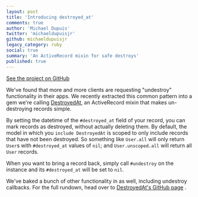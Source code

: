 ```yaml
---
layout: post
title: 'Introducing destroyed_at'
comments: true
author: 'Michael Dupuis'
twitter: 'michaeldupuisjr'
github: michaeldupuisjr
legacy_category: ruby
social: true
summary: 'An ActiveRecord mixin for safe destroys'
published: true
---
```


[See the project on GitHub](https://github.com/dockyard/destroyed_at)

We've found that more and more clients are requesting "undestroy"
functionality in their apps. We recently extracted this common pattern into a gem
we're calling [DestroyedAt](https://github.com/dockyard/destroyed_at), an ActiveRecord mixin that makes un-destroying records
simple. 

By
setting the datetime of the `#destroyed_at` field of your record, you can
mark records as destroyed, without actually deleting them. By default, the
model in which you `include DestroyedAt` is scoped to only include
records that have not been destroyed. So something like
`User.all` will only return `User`s with `#destroyed_at` values of `nil`;
and `User.unscoped.all` will return all `User` records.

When you want to bring a
record back, simply call `#undestroy` on the instance and its
`#destroyed_at` will be set to `nil`.

We've baked a bunch of other functionality in as well, including
undestroy callbacks. For the full rundown, head over to [DestroyedAt's
GitHub page](https://github.com/dockyard/destroyed_at) .
